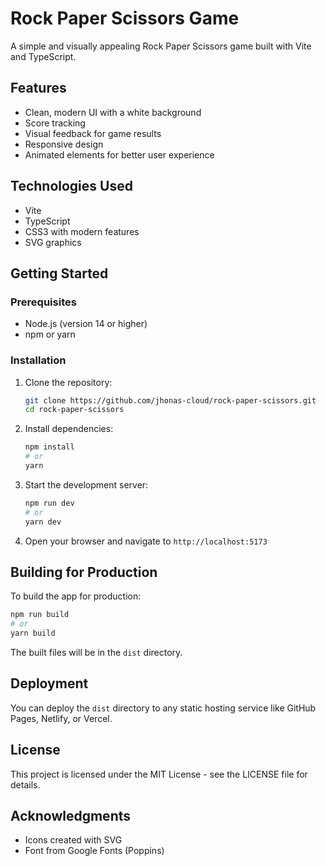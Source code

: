 # Rock Paper Scissors Game

A simple and visually appealing Rock Paper Scissors game built with Vite and TypeScript.

## Features

- Clean, modern UI with a white background
- Score tracking
- Visual feedback for game results
- Responsive design
- Animated elements for better user experience

## Technologies Used

- Vite
- TypeScript
- CSS3 with modern features
- SVG graphics

## Getting Started

### Prerequisites

- Node.js (version 14 or higher)
- npm or yarn

### Installation

1. Clone the repository:
   ```bash
   git clone https://github.com/jhonas-cloud/rock-paper-scissors.git
   cd rock-paper-scissors
   ```

2. Install dependencies:
   ```bash
   npm install
   # or
   yarn
   ```

3. Start the development server:
   ```bash
   npm run dev
   # or
   yarn dev
   ```

4. Open your browser and navigate to `http://localhost:5173`

## Building for Production

To build the app for production:

```bash
npm run build
# or
yarn build
```

The built files will be in the `dist` directory.

## Deployment

You can deploy the `dist` directory to any static hosting service like GitHub Pages, Netlify, or Vercel.

## License

This project is licensed under the MIT License - see the LICENSE file for details.

## Acknowledgments

- Icons created with SVG
- Font from Google Fonts (Poppins)
